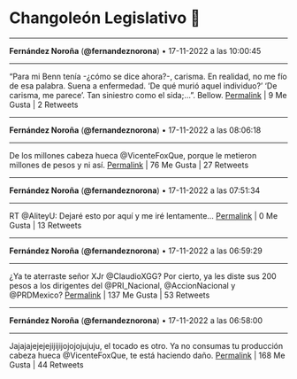 # Changoleón Legislativo 🙈
*****
**Fernández Noroña** (**@fernandeznorona**) • 17-11-2022 a las 10:00:45
*****
“Para mi Benn tenía -¿cómo se dice ahora?-, carisma. En realidad, no me fío de esa palabra. Suena a enfermedad. ‘De qué murió aquel individuo?’ ‘De carisma, me parece’. Tan siniestro como el sida;…”. Bellow.
[Permalink](https://twitter.com/fernandeznorona/status/1593303141210013697) | 9 Me Gusta | 2 Retweets
*****
**Fernández Noroña** (**@fernandeznorona**) • 17-11-2022 a las 08:06:18
*****
De los millones cabeza hueca @VicenteFoxQue, porque le metieron millones de pesos y ni así.
[Permalink](https://twitter.com/fernandeznorona/status/1593274339864072192) | 76 Me Gusta | 27 Retweets
*****
**Fernández Noroña** (**@fernandeznorona**) • 17-11-2022 a las 07:51:34
*****
RT @AliteyU: Dejaré esto por aquí y me iré lentamente…
[Permalink](https://twitter.com/fernandeznorona/status/1593270632300658693) | 0 Me Gusta | 13 Retweets
*****
**Fernández Noroña** (**@fernandeznorona**) • 17-11-2022 a las 06:59:29
*****
¿Ya te aterraste señor XJr @ClaudioXGG? Por cierto, ya les diste sus 200 pesos a los dirigentes del @PRI_Nacional, @AccionNacional y @PRDMexico?
[Permalink](https://twitter.com/fernandeznorona/status/1593257524870144000) | 137 Me Gusta | 53 Retweets
*****
**Fernández Noroña** (**@fernandeznorona**) • 17-11-2022 a las 06:58:00
*****
Jajajajejejejijijijojojojujuju, el tocado es otro. Ya no consumas tu producción cabeza hueca @VicenteFoxQue, te está haciendo daño.
[Permalink](https://twitter.com/fernandeznorona/status/1593257149374701570) | 168 Me Gusta | 44 Retweets